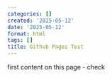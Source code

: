 ```yaml
---
categories: []
created: '2025-05-12'
date: '2025-05-12'
format: html
tags: []
title: Github Pages Test
---
```


first content on this page - check


